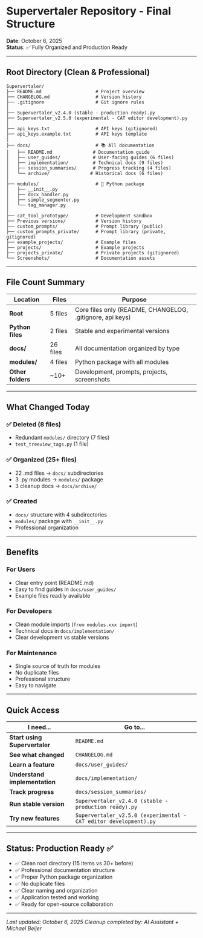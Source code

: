 # Supervertaler Repository - Final Structure

**Date**: October 6, 2025  
**Status**: ✅ Fully Organized and Production Ready

---

## Root Directory (Clean & Professional)

```
Supervertaler/
├── README.md                    # Project overview
├── CHANGELOG.md                 # Version history
├── .gitignore                   # Git ignore rules
│
├── Supervertaler_v2.4.0 (stable - production ready).py
├── Supervertaler_v2.5.0 (experimental - CAT editor development).py
│
├── api_keys.txt                 # API keys (gitignored)
├── api_keys.example.txt         # API keys template
│
├── docs/                        # 📚 All documentation
│   ├── README.md               # Documentation guide
│   ├── user_guides/            # User-facing guides (6 files)
│   ├── implementation/         # Technical docs (9 files)
│   ├── session_summaries/      # Progress tracking (4 files)
│   └── archive/               # Historical docs (6 files)
│
├── modules/                     # 🐍 Python package
│   ├── __init__.py
│   ├── docx_handler.py
│   ├── simple_segmenter.py
│   └── tag_manager.py
│
├── cat_tool_prototype/          # Development sandbox
├── Previous versions/           # Version history
├── custom_prompts/              # Prompt library (public)
├── custom_prompts_private/      # Prompt library (private, gitignored)
├── example_projects/            # Example files
├── projects/                    # Example projects
├── projects_private/            # Private projects (gitignored)
└── Screenshots/                 # Documentation assets
```

---

## File Count Summary

| Location | Files | Purpose |
|----------|-------|---------|
| **Root** | 5 files | Core files only (README, CHANGELOG, .gitignore, api keys) |
| **Python files** | 2 files | Stable and experimental versions |
| **docs/** | 26 files | All documentation organized by type |
| **modules/** | 4 files | Python package with all modules |
| **Other folders** | ~10+ | Development, prompts, projects, screenshots |

---

## What Changed Today

### ✅ Deleted (8 files)
- Redundant `modules/` directory (7 files)
- `test_treeview_tags.py` (1 file)

### ✅ Organized (25+ files)
- 22 .md files → `docs/` subdirectories
- 3 .py modules → `modules/` package
- 3 cleanup docs → `docs/archive/`

### ✅ Created
- `docs/` structure with 4 subdirectories
- `modules/` package with `__init__.py`
- Professional organization

---

## Benefits

### For Users
- Clear entry point (README.md)
- Easy to find guides in `docs/user_guides/`
- Example files readily available

### For Developers
- Clean module imports (`from modules.xxx import`)
- Technical docs in `docs/implementation/`
- Clear development vs stable versions

### For Maintenance
- Single source of truth for modules
- No duplicate files
- Professional structure
- Easy to navigate

---

## Quick Access

| I need... | Go to... |
|-----------|----------|
| **Start using Supervertaler** | `README.md` |
| **See what changed** | `CHANGELOG.md` |
| **Learn a feature** | `docs/user_guides/` |
| **Understand implementation** | `docs/implementation/` |
| **Track progress** | `docs/session_summaries/` |
| **Run stable version** | `Supervertaler_v2.4.0 (stable - production ready).py` |
| **Try new features** | `Supervertaler_v2.5.0 (experimental - CAT editor development).py` |

---

## Status: Production Ready ✅

- ✅ Clean root directory (15 items vs 30+ before)
- ✅ Professional documentation structure
- ✅ Proper Python package organization
- ✅ No duplicate files
- ✅ Clear naming and organization
- ✅ Application tested and working
- ✅ Ready for open-source collaboration

---

*Last updated: October 6, 2025*
*Cleanup completed by: AI Assistant + Michael Beijer*

